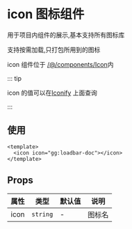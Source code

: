 # icon 图标组件

用于项目内组件的展示,基本支持所有图标库

支持按需加载,只打包所用到的图标

icon 组件位于 [/@/components/Icon](https://github.com/anncwb/vue-vben-admin/tree/main/src/components/Icon)内

::: tip

icon 的值可以在[Iconify](https://iconify.design) 上面查询

:::

## 使用

```vue
<template>
  <icon icon="gg:loadbar-doc"></icon>
</template>
```

## Props

| 属性 | 类型     | 默认值 | 说明   |
| ---- | -------- | ------ | ------ |
| icon | `string` | -      | 图标名 |
